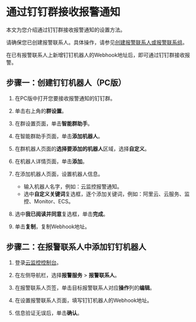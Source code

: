 # 通过钉钉群接收报警通知

本文为您介绍通过钉钉群接收报警通知的设置方法。

请确保您已创建报警联系人。具体操作，请参见[创建报警联系人或报警联系组](/cn.zh-CN/报警服务/报警联系人/创建报警联系人或报警联系组.md)。

在已有报警联系人上新增钉钉机器人的Webhook地址后，即可通过钉钉群接收报警。

## 步骤一：创建钉钉机器人（PC版）

1.  在PC版中打开您要接收报警通知的钉钉群。

2.  单击右上角的**群设置**。

3.  在群设置页面，单击**智能群助手**。

4.  在智能群助手页面，单击**添加机器人**。

5.  在群机器人页面的**选择要添加的机器人**区域，选择**自定义**。

6.  在机器人详情页面，单击**添加**。

7.  在添加机器人页面，设置机器人信息。

    -   输入机器人名字，例如：云监控报警通知。
    -   选中**自定义关键词**复选框，逐个添加关键词，例如：阿里云、云服务、监控、Monitor、ECS。
8.  选中**我已阅读并同意**复选框，单击**完成**。

9.  单击**复制**，复制Webhook地址。


## 步骤二：在报警联系人中添加钉钉机器人

1.  登录[云监控控制台](https://cloudmonitor.console.aliyun.com)。

2.  在左侧导航栏，选择**报警服务** \> **报警联系人**。

3.  在报警联系人页签，单击目标报警联系人对应**操作**列的**编辑**。

4.  在设置报警联系人页面，填写钉钉机器人的Webhook地址。

5.  信息验证无误后，单击**确认**。


